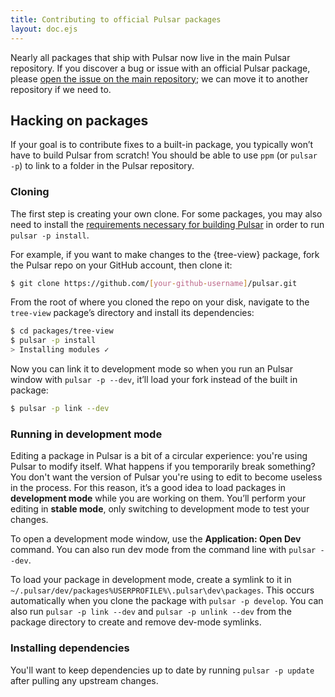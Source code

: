 ```yaml
---
title: Contributing to official Pulsar packages
layout: doc.ejs
---
```


Nearly all packages that ship with Pulsar now live in the main Pulsar repository. If you discover a bug or issue with an official Pulsar package, please [open the issue on the main repository](https://github.com/pulsar-edit/pulsar/issue/new/choose); we can move it to another repository if we need to.

## Hacking on packages

If your goal is to contribute fixes to a built-in package, you typically won’t have to build Pulsar from scratch! You should be able to use `ppm` (or `pulsar -p`) to link to a folder in the Pulsar repository.

### Cloning

The first step is creating your own clone. For some packages, you may also need to install the [requirements necessary for building Pulsar](../building-pulsar/) in order to run `pulsar -p install`.

For example, if you want to make changes to the {tree-view} package, fork the Pulsar repo on your GitHub account, then clone it:


```sh
$ git clone https://github.com/[your-github-username]/pulsar.git
```

From the root of where you cloned the repo on your disk, navigate to the `tree-view` package’s directory and install its dependencies:

```sh
$ cd packages/tree-view
$ pulsar -p install
> Installing modules ✓
```

Now you can link it to development mode so when you run an Pulsar window with `pulsar -p --dev`, it’ll load your fork instead of the built in package:

```sh
$ pulsar -p link --dev
```

### Running in development mode

Editing a package in Pulsar is a bit of a circular experience: you're using Pulsar to modify itself. What happens if you temporarily break something? You don't want the version of Pulsar you're using to edit to become useless in the process. For this reason, it’s a good idea to load packages in **development mode** while you are working on them. You’ll perform your editing in **stable mode**, only switching to development mode to test your changes.

To open a development mode window, use the **Application: Open Dev** command. You can also run dev mode from the command line with `pulsar --dev`.

To load your package in development mode, create a symlink to it in <span class="platform-mac platform-linux">`~/.pulsar/dev/packages`</span><span class="platform-win">`%USERPROFILE%\.pulsar\dev\packages`</span>. This occurs automatically when you clone the package with `pulsar -p develop`. You can also run `pulsar -p link --dev` and `pulsar -p unlink --dev` from the package directory to create and remove dev-mode symlinks.

### Installing dependencies

You'll want to keep dependencies up to date by running `pulsar -p update` after pulling any upstream changes.
